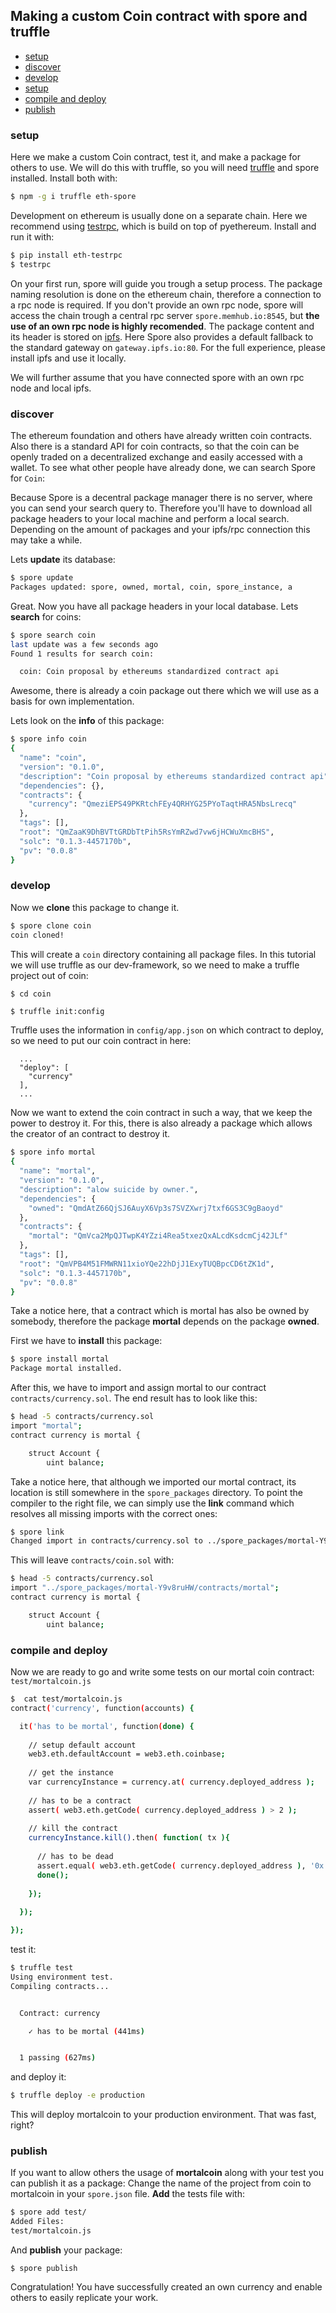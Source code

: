 ## Making a custom Coin contract with spore and truffle

<!-- One of the basic features of the blockchain technology was the idea of a decentral value exchange.  -->
<!-- Bitcoin in its basic interpretation represents a currency where a user ballance and can transfear  -->
<!-- it to another user. -->


- [setup](#setup)
- [discover](#discover)
- [develop](#develop)
- [setup](#setup)
- [compile and deploy](#compile-and-deploy)
- [publish](#publish)


### setup

Here we make a custom Coin contract, test it, and make a package for others to use.
We will do this with truffle, so you will need [truffle](https://github.com/ConsenSys/truffle) and 
spore installed. Install both with:

```bash
$ npm -g i truffle eth-spore
```

Development on ethereum is usually done on a separate chain. Here we recommend using
[testrpc](https://github.com/ConsenSys/eth&#45;testrpc), which is build
on top of pyethereum. Install and run it with:
```bash
$ pip install eth-testrpc
$ testrpc
```


On your first run, spore will guide you trough a setup process. The package naming resolution is done on the ethereum chain, therefore a connection to a rpc node is required. If you don't provide an own rpc node, spore will access the chain trough a central rpc server `spore.memhub.io:8545`, but **the use of an own rpc node is highly recomended**. The package content and its header is stored on [ipfs](ipfs.io). Here Spore also provides a default fallback to the standard gateway on `gateway.ipfs.io:80`. For the full experience, please install ipfs and use it locally. 

We will further assume that you have connected spore with an own rpc node and local ipfs.



<!--  Contracts in ethereum are compiled down to an assembly like language for the EVM (Ethereum Virtual Machine) where the code is executed. Ethereums special feature is that every code execution is timestaped  -->

### discover

The ethereum foundation and others have already written coin contracts. Also there is a standard API for coin contracts, so that the coin can be openly traded on a decentralized exchange and easily accessed with a wallet. To see what other people have already done, we can search Spore for `Coin`:

Because Spore is a decentral package manager there is no server, where you can send your search query to. Therefore you'll have to download all package headers to your local machine and perform a local search. Depending on the amount of packages and your ipfs/rpc connection this may take a while.

Lets **update** its database:

```bash
$ spore update 
Packages updated: spore, owned, mortal, coin, spore_instance, a

```

Great. Now you have all package headers in your local database. Lets **search** for coins:


```bash
$ spore search coin
last update was a few seconds ago
Found 1 results for search coin: 

  coin: Coin proposal by ethereums standardized contract api

```

Awesome, there is already a coin package out there which we will use as a basis for own implementation.

Lets look on the **info** of this package:

```bash
$ spore info coin 
{
  "name": "coin",
  "version": "0.1.0",
  "description": "Coin proposal by ethereums standardized contract api",
  "dependencies": {},
  "contracts": {
    "currency": "QmeziEPS49PKRtchFEy4QRHYG25PYoTaqtHRA5NbsLrecq"
  },
  "tags": [],
  "root": "QmZaaK9DhBVTtGRDbTtPih5RsYmRZwd7vw6jHCWuXmcBHS",
  "solc": "0.1.3-4457170b",
  "pv": "0.0.8"
}

```

### develop

Now we **clone** this package to change it.

```bash
$ spore clone coin 
coin cloned!

```

This will create a `coin` directory containing all package files. In this tutorial
we will use truffle as our dev-framework, so we need to make a truffle project out of coin:

```
$ cd coin
```

```bash
$ truffle init:config 

```

Truffle uses the information in `config/app.json` on which contract to deploy, so we need to put our coin contract in here:



```
  ...
  "deploy": [
    "currency"
  ],
  ...
```

Now we want to extend the coin contract in such a way, that we keep the power to destroy it.
For this, there is also already a package which allows the creator of an contract to destroy it.

```bash
$ spore info mortal 
{
  "name": "mortal",
  "version": "0.1.0",
  "description": "alow suicide by owner.",
  "dependencies": {
    "owned": "QmdAtZ66QjSJ6AuyX6Vp3s7SVZXwrj7txf6GS3C9gBaoyd"
  },
  "contracts": {
    "mortal": "QmVca2MpQJTwpK4YZzi4Rea5txezQxALcdKsdcmCj42JLf"
  },
  "tags": [],
  "root": "QmVPB4M51FMWRN11xioYQe22hDjJ1ExyTUQBpcCD6tZK1d",
  "solc": "0.1.3-4457170b",
  "pv": "0.0.8"
}

```

Take a notice here, that a contract which is mortal has also be owned by somebody, 
therefore the package **mortal** depends on the package **owned**.

First we have to **install** this package:

```bash
$ spore install mortal 
Package mortal installed.

```

After this, we have to import and assign mortal to our contract `contracts/currency.sol`. The end result has to look like this:



```bash
$ head -5 contracts/currency.sol
import "mortal";
contract currency is mortal {

    struct Account {
        uint balance;

```

Take a notice here, that although we imported our mortal contract, its location 
is still somewhere in the `spore_packages` directory. To point the compiler
to the right file, we can simply use the **link** command which resolves all
missing imports with the correct ones:

```bash
$ spore link 
Changed import in contracts/currency.sol to ../spore_packages/mortal-Y9v8ruHW/contracts/mortal

```

This will leave `contracts/coin.sol` with: 

```bash
$ head -5 contracts/currency.sol 
import "../spore_packages/mortal-Y9v8ruHW/contracts/mortal";
contract currency is mortal {

    struct Account {
        uint balance;

```

### compile and deploy
Now we are ready to go and write some tests on our mortal coin contract:
`test/mortalcoin.js`




```bash
$  cat test/mortalcoin.js 
contract('currency', function(accounts) {

  it('has to be mortal', function(done) {
    
    // setup default account
    web3.eth.defaultAccount = web3.eth.coinbase;
    
    // get the instance
    var currencyInstance = currency.at( currency.deployed_address );
    
    // has to be a contract
    assert( web3.eth.getCode( currency.deployed_address ) > 2 );
    
    // kill the contract
    currencyInstance.kill().then( function( tx ){
      
      // has to be dead
      assert.equal( web3.eth.getCode( currency.deployed_address ), '0x' );
      done();
      
    });
    
  }); 

});


```

test it:
```bash
$ truffle test 
Using environment test.
Compiling contracts...


  Contract: currency
    ✓ has to be mortal (441ms)


  1 passing (627ms)


```

and deploy it:

```bash
$ truffle deploy -e production
```

This will deploy mortalcoin to your production environment. 
That was fast, right?

### publish
If you want to allow others the usage of **mortalcoin** along with your test
you can publish it as a package:
Change the name of the project from coin to mortalcoin in your `spore.json` file.
**Add** the tests file with:

```bash
$ spore add test/ 
Added Files:
test/mortalcoin.js

```

And **publish** your package:

```
$ spore publish 
```

Congratulation! 
You have successfully created an own currency and enable others to easily replicate your work.
